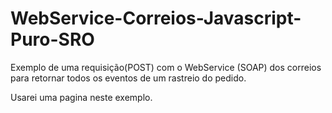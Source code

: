 # WebService-Correios-Javascript-Puro-SRO
Exemplo de uma requisição(POST) com o WebService (SOAP) dos correios para retornar todos os eventos de um rastreio do pedido.

Usarei uma pagina neste exemplo.


